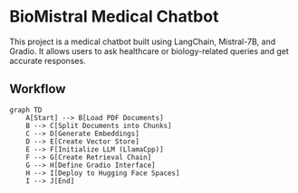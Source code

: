 # BioMistral Medical Chatbot

This project is a medical chatbot built using LangChain, Mistral-7B, and Gradio. It allows users to ask healthcare or biology-related queries and get accurate responses.

## Workflow

```mermaid
graph TD
    A[Start] --> B[Load PDF Documents]
    B --> C[Split Documents into Chunks]
    C --> D[Generate Embeddings]
    D --> E[Create Vector Store]
    E --> F[Initialize LLM (LlamaCpp)]
    F --> G[Create Retrieval Chain]
    G --> H[Define Gradio Interface]
    H --> I[Deploy to Hugging Face Spaces]
    I --> J[End]

